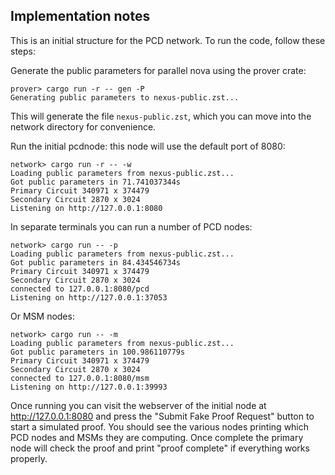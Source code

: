 ## Implementation notes

This is an initial structure for the PCD network. To run the code, follow these
steps:

Generate the public parameters for parallel nova using the prover crate:

```
prover> cargo run -r -- gen -P
Generating public parameters to nexus-public.zst...
```

This will generate the file `nexus-public.zst`, which you can move into the
network directory for convenience.

Run the initial pcdnode: this node will use the default port of 8080:

```
network> cargo run -r -- -w
Loading public parameters from nexus-public.zst...
Got public parameters in 71.741037344s
Primary Circuit 340971 x 374479
Secondary Circuit 2870 x 3024
Listening on http://127.0.0.1:8080
```

In separate terminals you can run a number of PCD nodes:

```
network> cargo run -- -p
Loading public parameters from nexus-public.zst...
Got public parameters in 84.434546734s
Primary Circuit 340971 x 374479
Secondary Circuit 2870 x 3024
connected to 127.0.0.1:8080/pcd
Listening on http://127.0.0.1:37053
```

Or MSM nodes:

```
network> cargo run -- -m
Loading public parameters from nexus-public.zst...
Got public parameters in 100.986110779s
Primary Circuit 340971 x 374479
Secondary Circuit 2870 x 3024
connected to 127.0.0.1:8080/msm
Listening on http://127.0.0.1:39993
```

Once running you can visit the webserver of the initial node at
http://127.0.0.1:8080 and press the "Submit Fake Proof Request" button to start
a simulated proof. You should see the various nodes printing which PCD nodes
and MSMs they are computing. Once complete the primary node will check the
proof and print "proof complete" if everything works properly.

